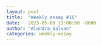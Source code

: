 ```yaml
---
layout: post
title:  "Weekly essay #16"
date:   2023-05-08 13:00:00 -0600
author: "Alondra Galvan"
categories: weekly-essay
---
```



